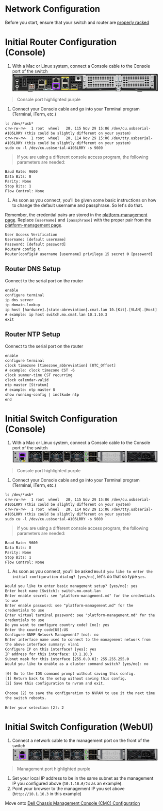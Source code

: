 # Network Configuration

Before you start, ensure that your switch and router are [properly racked](../hardware-assembly.md)

# Initial Router Configuration (Console)
1. With a Mac or Linux system, connect a Console cable to the Console port of the switch  
![](../../images/router-console.png)  
> Console port highlighted purple

1. Connect your Console cable and go into your Terminal program (Terminal, iTerm, etc.)
```
ls /dev/*usb*
crw-rw-rw-  1 root  wheel   20, 115 Nov 29 15:06 /dev/cu.usbserial-A105LRRY (this could be slightly different on your system)
crw-rw-rw-  1 root  wheel   20, 114 Nov 29 15:06 /dev/tty.usbserial-A105LRRY (this could be slightly different on your system)
sudo cu -l /dev/cu.usbserial-A105LRRY -s 9600
```
> If you are using a different console access program, the following parameters are needed:

```
Baud Rate: 9600
Data Bits: 8
Parity: None
Stop Bits: 1
Flow Control: None
```

1. As soon as you connect, you'll be given some basic instructions on how to change the default username and passphrase. So let's do that.

Remember, the credential pairs are stored in the [platform-management page](../platform-management.md). Replace `[username]` and `[passphrase]` with the proper pair from the [platform-management page](../platform-management.md).

```
User Access Verification
Username: [default username]
Password: [default password]
Router# config t
Router(config)# username [username] privilege 15 secret 0 [password]
```

## Router DNS Setup
Connect to the serial port on the router
```
enable
configure terminal
ip dns server
ip domain-lookup
ip host [hardware].[state-abreviation].cmat.lan 10.[Kit].[VLAN].[Host]
# example: ip host switch.mo.cmat.lan 10.1.10.3
exit
```

## Router NTP Setup
Connect to the serial port on the router
```
enable
configure terminal
clock timezone [timezone_abbreviation] [UTC_Offset]
# example: clock timezone CST -6
clock summer-time CST recurring
clock calendar-valid
ntp master [Stratum]
# example: ntp master 8
show running-config | inclkude ntp
end
```

# Initial Switch Configuration (Console)
1. With a Mac or Linux system, connect a Console cable to the Console port of the switch  
![](../../images/switch-console.png)  
> Console port highlighted purple

1. Connect your Console cable and go into your Terminal program (Terminal, iTerm, etc.)
```
ls /dev/*usb*
crw-rw-rw-  1 root  wheel   20, 115 Nov 29 15:06 /dev/cu.usbserial-A105LRRY (this could be slightly different on your system)
crw-rw-rw-  1 root  wheel   20, 114 Nov 29 15:06 /dev/tty.usbserial-A105LRRY (this could be slightly different on your system)
sudo cu -l /dev/cu.usbserial-A105LRRY -s 9600
```
> If you are using a different console access program, the following parameters are needed:

```
Baud Rate: 9600
Data Bits: 8
Parity: None
Stop Bits: 1
Flow Control: None
```

1. As soon as you connect, you'll be asked `Would you like to enter the initial configuration dialog? [yes/no]`, let's do that so type `yes`.

```
Would you like to enter basic management setup? [yes/no]: yes
Enter host name [Switch]: switch.mo.cmat.lan
Enter enable secret: see "platform-management.md" for the credentials to use
Enter enable password: see "platform-management.md" for the credentials to use
Enter virtual terminal password: see "platform-management.md" for the credentials to use
Do you want to configure country code? [no]: yes
Enter the country code[US]:US
Configure SNMP Network Management? [no]: no
Enter interface name used to connect to the management network from the above interface summary: vlan1
Configure IP on this interface? [yes]: yes
IP address for this interface: 10.1.10.3
Subnet mask for this interface [255.0.0.0]: 255.255.255.0
Would you like to enable as a cluster command switch? [yes/no]: no

[0] Go to the IOS command prompt without saving this config.
[1] Return back to the setup without saving this config.
[2] Save this configuration to nvram and exit.

Choose (2) to save the configuration to NVRAM to use it the next time the switch reboots.

Enter your selection [2]: 2
```

# Initial Switch Configuration (WebUI)
1. Connect a network cable to the management port on the front of the switch
![](../../images/switch-management.png)
> Management port highlighted purple  

1. Set your local IP address to be in the same subnet as the management IP you configured above (`10.1.10.6/24` as an example).
1. Point your browser to the management IP you set above (`http://10.1.10.3` in this example)

Move onto [Dell Chassis Management Console (CMC) Configuration](cmc-configuration.md)
